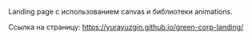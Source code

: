 Landing page с использованием canvas и библиотеки animations.

Ссылка на страницу:
https://yurayuzgin.github.io/green-corp-landing/
